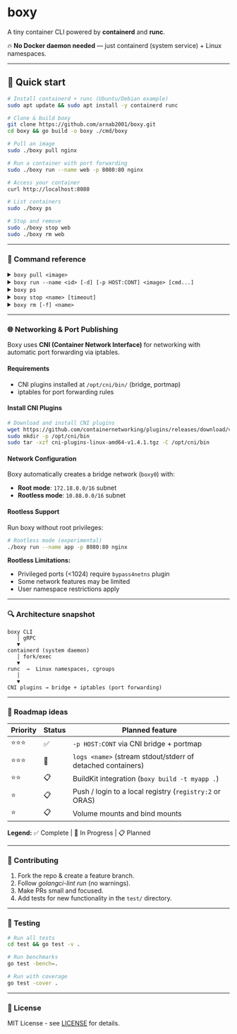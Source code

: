 # boxy

A tiny container CLI powered by **containerd** and **runc**.

🔥 **No Docker daemon needed** — just containerd (system service) + Linux namespaces.

---

## 🚀 Quick start

```bash
# Install containerd + runc (Ubuntu/Debian example)
sudo apt update && sudo apt install -y containerd runc

# Clone & build boxy
git clone https://github.com/arnab2001/boxy.git
cd boxy && go build -o boxy ./cmd/boxy

# Pull an image
sudo ./boxy pull nginx

# Run a container with port forwarding
sudo ./boxy run --name web -p 8080:80 nginx

# Access your container
curl http://localhost:8080

# List containers
sudo ./boxy ps

# Stop and remove
sudo ./boxy stop web
sudo ./boxy rm web
```

---

### 📑 Command reference

<details>
<summary><code>boxy pull &lt;image&gt;</code></summary>

Download & unpack an image into containerd.

```bash
boxy pull nginx:1.27
```

</details>

<details>
<summary><code>boxy run --name &lt;id&gt; [-d] [-p HOST:CONT] &lt;image&gt; [cmd...]</code></summary>

* Interactive (default) uses the image's default CMD or your override.
* Detached `-d` runs in background with no TTY.
* Port forwarding `-p HOST:CONT[/PROTOCOL]` maps host ports to container ports.

```bash
# Basic container
boxy run --name api alpine        # /bin/sh

# Background container
boxy run -d --name redis redis:7  # background

# Port forwarding examples
boxy run --name web -p 8080:80 nginx                    # TCP (default)
boxy run --name app -p 3000:3000/tcp -p 5353:53/udp app # Multiple ports
boxy run --name db -p 127.0.0.1:5432:5432 postgres     # Bind to specific IP
```

**Port Publishing Syntax:**
- `-p 8080:80` - Map host port 8080 to container port 80 (TCP)
- `-p 8080:80/tcp` - Explicit TCP protocol
- `-p 9000:9000/udp` - UDP protocol
- `-p 127.0.0.1:5432:5432` - Bind to specific host IP (coming soon)

</details>

<details>
<summary><code>boxy ps</code></summary>

Shows running/stopped containers.

```
NAME   STATE     PID   IMAGE
web    RUNNING   2419  docker.io/library/nginx:latest
redis  STOPPED   -     docker.io/library/redis:7
```

</details>

<details>
<summary><code>boxy stop &lt;name&gt; [timeout]</code></summary>

Graceful shutdown with automatic network cleanup.

```bash
boxy stop redis 5s
```

</details>

<details>
<summary><code>boxy rm [-f] &lt;name&gt;</code></summary>

Remove container and snapshot with network cleanup.

```bash
boxy rm web
boxy rm -f redis  # force kill first
```

</details>

---

### 🌐 Networking & Port Publishing

Boxy uses **CNI (Container Network Interface)** for networking with automatic port forwarding via iptables.

#### Requirements
- CNI plugins installed at `/opt/cni/bin/` (bridge, portmap)
- iptables for port forwarding rules

#### Install CNI Plugins
```bash
# Download and install CNI plugins
wget https://github.com/containernetworking/plugins/releases/download/v1.4.1/cni-plugins-linux-amd64-v1.4.1.tgz
sudo mkdir -p /opt/cni/bin
sudo tar -xzf cni-plugins-linux-amd64-v1.4.1.tgz -C /opt/cni/bin
```

#### Network Configuration
Boxy automatically creates a bridge network (`boxy0`) with:
- **Root mode**: `172.18.0.0/16` subnet
- **Rootless mode**: `10.88.0.0/16` subnet

#### Rootless Support
Run boxy without root privileges:

```bash
# Rootless mode (experimental)
./boxy run --name app -p 8080:80 nginx
```

**Rootless Limitations:**
- Privileged ports (<1024) require `bypass4netns` plugin
- Some network features may be limited
- User namespace restrictions apply

---

### 🔍 Architecture snapshot

```
boxy CLI
   │ gRPC
   ▼
containerd (system daemon)
   │ fork/exec
   ▼
runc  →  Linux namespaces, cgroups
   │
   ▼
CNI plugins → bridge + iptables (port forwarding)
```

---

### 🌱 Roadmap ideas

| Priority | Status | Planned feature                                             |
| -------- | ------ | ----------------------------------------------------------- |
| ⭐⭐⭐      | ✅     | `-p HOST:CONT` via CNI bridge + portmap                     |
| ⭐⭐⭐      | 🔄     | `logs <name>` (stream stdout/stderr of detached containers) |
| ⭐⭐       | 📋     | BuildKit integration (`boxy build -t myapp .`)              |
| ⭐        | 📋     | Push / login to a local registry (`registry:2` or ORAS)     |
| ⭐        | 📋     | Volume mounts and bind mounts                               |

**Legend:** ✅ Complete | 🔄 In Progress | 📋 Planned

---

### 🤝 Contributing

1. Fork the repo & create a feature branch.
2. Follow *golangci-lint run* (no warnings).
3. Make PRs small and focused.
4. Add tests for new functionality in the `test/` directory.

---

### 🧪 Testing

```bash
# Run all tests
cd test && go test -v .

# Run benchmarks
go test -bench=.

# Run with coverage
go test -cover .
```

---

### 📝 License

MIT License - see [LICENSE](LICENSE) for details.
